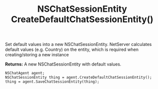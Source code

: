 ﻿---
uid: crmscript_ref_NSChatAgent_CreateDefaultChatSessionEntity
title: NSChatSessionEntity CreateDefaultChatSessionEntity()
intellisense: NSChatAgent.CreateDefaultChatSessionEntity
keywords: NSChatAgent, CreateDefaultChatSessionEntity
so.topic: reference
---
	  
Set default values into a new NSChatSessionEntity.
NetServer calculates default values (e.g. Country) on the entity, which is required when creating/storing a new instance
	  
**Returns:** A new NSChatSessionEntity with default values.

```crmscript
NSChatAgent agent;
NSChatSessionEntity thing = agent.CreateDefaultChatSessionEntity();
thing = agent.SaveChatSessionEntity(thing);
```


